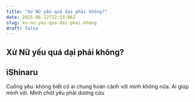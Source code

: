 ```yaml
---
title: "Xử Nữ yếu quá dại phải không?"
date: 2025-06-12T22:53:06Z
slug: xu-nu-yeu-qua-dai-phai-khong
draft: false
---
```


## Xử Nữ yếu quá dại phải không?

## iShinaru

Cuồng yêu. không biết có ai chung hoàn cảnh với mình không nữa. Ai giúp mình với. Mình chót yêu phải dương cừu